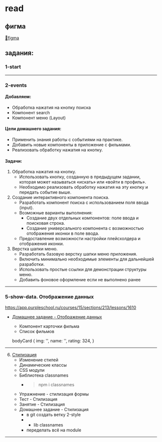 # read

## фигма
  [🔗figma](https://www.figma.com/design/rsIcOuTUrqSuC0Ry1QAPDk/React-3--Copy-?node-id=0-1&p=f&t=b0dqBKXv9HYfFDUR-0)
  

## задания:

### 1-start
---

### 2-events

#### Добавляем:
  - Обработка нажатия на кнопку поиска
  - Компонент search
  - Компонент меню (Layout)

#### Цели домашнего задания:
  - Применить знания работы с событиями на практике.
  - Добавить новые компоненты в приложение с фильмами.
  - Реализовать обработку нажатия на кнопку.
#### Задачи:
  1. Обработка нажатия на кнопку.  
      - Использовать кнопку, созданную в предыдущем         задании, которая может называться «искать» или «войти в профиль».
      - Необходимо реализовать обработку нажатия на эту кнопку и передать событие выше.
  2. Создание интерактивного компонента поиска.
      - Разработать компонент поиска с использованием поля ввода (input).
      - Возможные варианты выполнения:
        - Создание двух отдельных компонентов: поле ввода и поисковая строка.
        - Создание универсального компонента с возможностью отображения иконки в поле ввода.
      - Предоставление возможности настройки плейсхолдера и отображения иконки.
  3. Верстка шапки меню.
      - Разработать базовую верстку шапки меню приложения.
      - Включить минимально необходимые элементы для дальнейшей разработки.
      - Использовать простые ссылки для демонстрации структуры меню.
      - Добавить фоновое оформление если не выполнено ранее

---

### 5-show-data. Отображение данных

https://app.purpleschool.ru/courses/15/sections/213/lessons/1610


- [Домашнее задание - Отображение данных](https://app.purpleschool.ru/courses/15/sections/213/lessons/1618)
    - Компонент карточки фильма
    - Список фильмов

    bodyCard {
      img: '',
      name: '',
      rating: 324,
    }

---

6. [Стилизация](https://app.purpleschool.ru/courses/15/sections/214/lessons/1619)
    - Изменение стилей
    - Динамические классы
    - CSS модули
    - Библиотека classnames
        - > npm i classnames
    - Упражнение - стилизация формы
    - Тест - Стилизация
    - Занятие - Стилизация
    - Домашнее задание - Стилизация
        - в git создать ветку 2-style
        - + lib classnames
        - переделать всё на module

---
